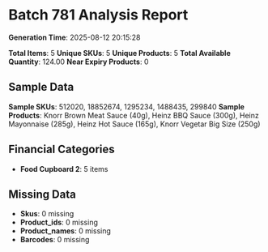 # Batch 781 Analysis Report

**Generation Time**: 2025-08-12 20:15:28

**Total Items**: 5
**Unique SKUs**: 5
**Unique Products**: 5
**Total Available Quantity**: 124.00
**Near Expiry Products**: 0

## Sample Data
**Sample SKUs**: 512020, 18852674, 1295234, 1488435, 299840
**Sample Products**: Knorr Brown Meat Sauce (40g), Heinz BBQ Sauce (300g), Heinz Mayonnaise (285g), Heinz Hot Sauce (165g), Knorr Vegetar Big Size (250g)

## Financial Categories
- **Food Cupboard 2**: 5 items

## Missing Data
- **Skus**: 0 missing
- **Product_ids**: 0 missing
- **Product_names**: 0 missing
- **Barcodes**: 0 missing
